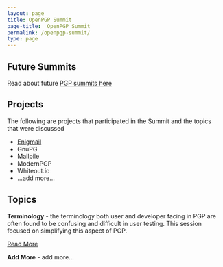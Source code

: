 ```yaml
---
layout: page
title: OpenPGP Summit
page-title:  OpenPGP Summit
permalink: /openpgp-summit/
type: page
---
```




## Future Summits

Read about future [PGP summits here](/openpgp-summit/future/)

## Projects

The following are projects that participated in the Summit and the topics that were discussed

- [Enigmail](https://enigmail.net/home/index.php)
- GnuPG
- Mailpile
- ModernPGP
- Whiteout.io
- ...add more...


## Topics

**Terminology** - the terminology both user and developer facing in PGP are often found to be confusing and difficult in user testing. This session focused on simplifying this aspect of PGP.

[Read More](https://github.com/ModernPGP/terminology)

**Add More** - add more...

